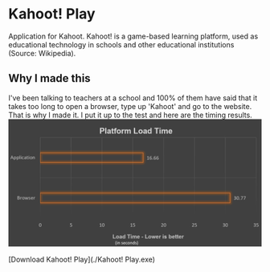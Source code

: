 # Kahoot! Play

Application for Kahoot. Kahoot! is a game-based learning platform, used as educational technology in schools and other educational institutions (Source: Wikipedia).

## Why I made this
I've been talking to teachers at a school and 100% of them have said that it takes too long to open a browser, type up 'Kahoot' and go to the website. That is why I made it. I put it up to the test and here are the timing results.
![](./results.png)

[Download Kahoot! Play](./Kahoot! Play.exe)
